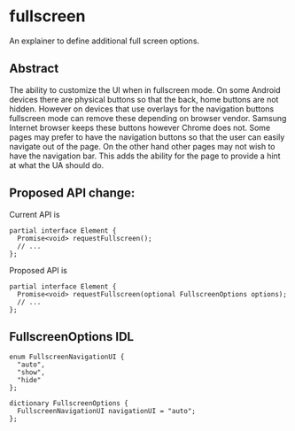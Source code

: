 # fullscreen
An explainer to define additional full screen options.

## Abstract
The ability to customize the UI when in fullscreen mode. On some Android devices
there are physical buttons so that the back, home buttons are not hidden. However on devices that use overlays for the navigation buttons fullscreen mode can
remove these depending on browser vendor. Samsung Internet browser keeps these
buttons however Chrome does not. Some pages may prefer to have the navigation
buttons so that the user can easily navigate out of the page. On the other
hand other pages may not wish to have the navigation bar. This adds the
ability for the page to provide a hint at what the UA should do.

## Proposed API change:

Current API is 
```WebIDL
partial interface Element {
  Promise<void> requestFullscreen();
  // ...
};
```

Proposed API is
```WebIDL
partial interface Element {
  Promise<void> requestFullscreen(optional FullscreenOptions options);
  // ...
};
```

## FullscreenOptions IDL

```WebIDL
enum FullscreenNavigationUI {
  "auto",
  "show",
  "hide"
};

dictionary FullscreenOptions {
  FullscreenNavigationUI navigationUI = "auto";
};
```
